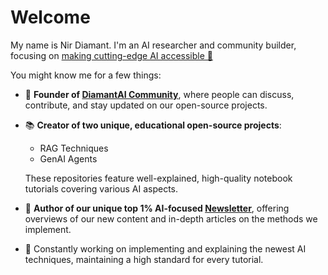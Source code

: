 # Welcome
My name is Nir Diamant. I'm an AI researcher and community builder, focusing on <ins> making cutting-edge AI accessible 🤖 </ins>

You might know me for a few things:
* 💎 **Founder of [DiamantAI Community](https://discord.gg/cA6Aa4uyDX)**, where people can discuss, contribute, and stay updated on our open-source projects.
* 📚 **Creator of two unique, educational open-source projects**:
   * RAG Techniques
   * GenAI Agents
  
  These repositories feature well-explained, high-quality notebook tutorials covering various AI aspects.
* 📧 **Author of our unique top 1% AI-focused [Newsletter](https://diamantai.substack.com/)**, offering overviews of our new content and in-depth articles on the methods we implement.
* 🚀 Constantly working on implementing and explaining the newest AI techniques, maintaining a high standard for every tutorial.

